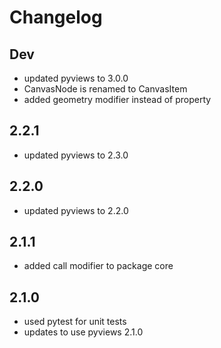 # Changelog

## Dev

- updated pyviews to 3.0.0
- CanvasNode is renamed to CanvasItem
- added geometry modifier instead of property

## 2.2.1

- updated pyviews to 2.3.0

## 2.2.0

- updated pyviews to 2.2.0

## 2.1.1

- added call modifier to package core

## 2.1.0

- used pytest for unit tests
- updates to use pyviews 2.1.0
